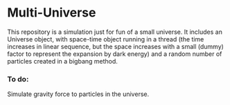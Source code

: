 # Multi-Universe

This repository is a simulation just for fun of a small universe. 
It includes an Universe object, with space-time object running in
 a thread (the time increases in linear sequence, but the space 
increases with a small (dummy) factor to represent the expansion by  dark
 energy) and a random number of particles created in a bigbang method.

### To do:

Simulate gravity force to particles in the universe.
